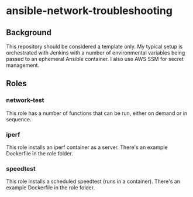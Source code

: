 # ansible-network-troubleshooting

## Background
This repository should be considered a template only. My typical setup is orchestrated with Jenkins with a number of
environmental variables being passed to an ephemeral Ansible container. I also use AWS SSM for secret management.

## Roles

### network-test
This role has a number of functions that can be run, either on demand or in sequence.

### iperf
This role installs an iperf container as a server. There's an example Dockerfile in the role folder.

### speedtest
This role installs a scheduled speedtest (runs in a container). There's an example Dockerfile in the role folder.

